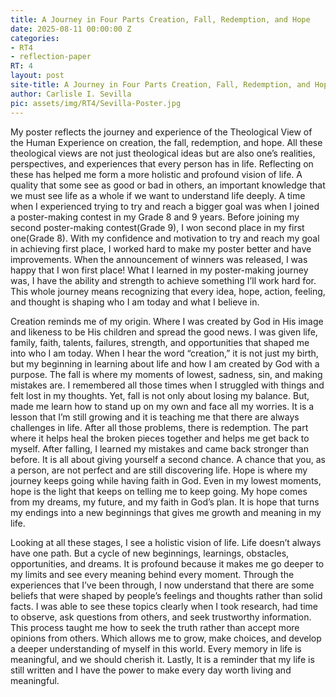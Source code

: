 ```yaml
---
title: A Journey in Four Parts Creation, Fall, Redemption, and Hope
date: 2025-08-11 00:00:00 Z
categories:
- RT4
- reflection-paper
RT: 4
layout: post
site-title: A Journey in Four Parts Creation, Fall, Redemption, and Hope
author: Carlisle I. Sevilla
pic: assets/img/RT4/Sevilla-Poster.jpg
---
```


My poster reflects the journey and experience of the Theological View of the Human Experience on creation, the fall, redemption, and hope. All these theological views are not just theological ideas but are also one’s realities, perspectives, and experiences that every person has in life. Reflecting on these has helped me form a more holistic and profound vision of life. A quality that some see as good or bad in others, an important knowledge that we must see life as a whole if we want to understand life deeply. A time when I experienced trying to try and reach a bigger goal was when I joined a poster-making contest in my Grade 8 and 9 years. Before joining my second poster-making contest(Grade 9), I won second place in my first one(Grade 8). With my confidence and motivation to try and reach my goal in achieving first place, I worked hard to make my poster better and have improvements. When the announcement of winners was released, I was happy that I won first place! What I learned in my poster-making journey was, I have the ability and strength to achieve something I’ll work hard for. This whole journey means recognizing that every idea, hope, action, feeling, and thought is shaping who I am today and what I believe in.

Creation reminds me of my origin. Where I was created by God in His image and likeness to be His children and spread the good news. I was given life, family, faith, talents, failures, strength, and opportunities that shaped me into who I am today. When I hear the word “creation,” it is not just my birth, but my beginning in learning about life and how I am created by God with a purpose. The fall is where my moments of lowest, sadness, sin, and making mistakes are. I remembered all those times when I struggled with things and felt lost in my thoughts. Yet, fall is not only about losing my balance. But, made me learn how to stand up on my own and face all my worries. It is a lesson that I’m still growing and it is teaching me that there are always challenges in life. After all those problems, there is redemption. The part where it helps heal the broken pieces together and helps me get back to myself. After falling, I learned my mistakes and came back stronger than before. It is all about giving yourself a second chance. A chance that you, as a person, are not perfect and are still discovering life. Hope is where my journey keeps going while having faith in God. Even in my lowest moments, hope is the light that keeps on telling me to keep going. My hope comes from my dreams, my future, and my faith in God’s plan. It is hope that turns my endings into a new beginnings that gives me growth and meaning in my life.

Looking at all these stages, I see a holistic vision of life. Life doesn’t always have one path. But a cycle of new beginnings, learnings, obstacles, opportunities, and dreams. It is profound because it makes me go deeper to my limits and see every meaning behind every moment. Through the experiences that I’ve been through, I now understand that there are some beliefs that were shaped by people’s feelings and thoughts rather than solid facts. I was able to see these topics clearly when I took research, had time to observe, ask questions from others, and seek trustworthy information. This process taught me how to seek the truth rather than accept more opinions from others. Which allows me to grow, make choices, and develop a deeper understanding of myself in this world. Every memory in life is meaningful, and we should cherish it. Lastly, It is a reminder that my life is still written and I have the power to make every day worth living and meaningful.
